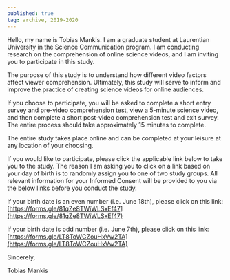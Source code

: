 ```yaml
---
published: true
tag: archive, 2019-2020
---
```

Hello, my name is Tobias Mankis. I am a graduate student at Laurentian
University in the Science Communication program. I am conducting
research on the comprehension of online science videos, and I am
inviting you to participate in this study.

The purpose of this study is to understand how different video factors
affect viewer comprehension. Ultimately, this study will serve to
inform and improve the practice of creating science videos for online
audiences.

If you choose to participate, you will be asked to complete a short
entry survey and pre-video comprehension test, view a 5-minute science
video, and then complete a short post-video comprehension test and
exit survey. The entire process should take approximately 15 minutes
to complete.

The entire study takes place online and can be completed at your
leisure at any location of your choosing.

If you would like to participate, please click the applicable link
below to take you to the study. The reason I am asking you to click on
a link based on your day of birth is to randomly assign you to one of
two study groups. All relevant information for your Informed Consent
will be provided to you via the below links before you conduct the
study.

If your birth date is an even number (i.e. June 18th), please click on
this link: [https://forms.gle/81qZe8TWiWLSxEf47](https://forms.gle/81qZe8TWiWLSxEf47)

If your birth date is odd number (i.e. June 7th), please click on this
link: [https://forms.gle/LT8ToWCZouHxVw2TA](https://forms.gle/LT8ToWCZouHxVw2TA)

Sincerely,

Tobias Mankis
